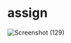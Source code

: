 # assign

![Screenshot (129)](https://user-images.githubusercontent.com/61381520/120887189-0ecc2100-c60f-11eb-8f45-4464f02ec5a1.png)
